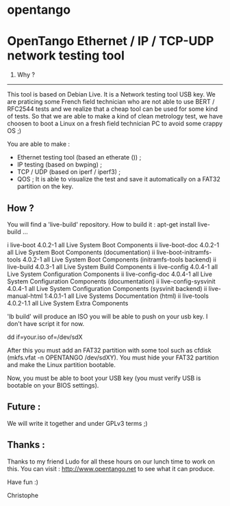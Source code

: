# opentango
OpenTango Ethernet / IP / TCP-UDP network testing tool
======================================================
1. Why ?
--------
This tool is based on Debian Live. It is a Network testing tool USB key.
We are praticing some French field technician who are not able to use BERT / RFC2544 tests and we realize that a cheap tool can be used for some kind of tests. 
So that we are able to make a kind of clean metrology test, we have choosen to boot a Linux on a fresh field technician PC to avoid some crappy OS ;)

You are able to make : 
 * Ethernet testing tool (based an etherate ()) ;
 * IP testing (based on bwping) ;
 * TCP / UDP (based on iperf / iperf3) ;
 * QOS ;
It is able to visualize the test and save it automatically on a FAT32 partition on the key.

How ?
-----
You will find a 'live-build' repository. 
How to build it : apt-get install live-build ...

i  live-boot                            4.0.2-1                                    all          Live System Boot Components
ii  live-boot-doc                        4.0.2-1                                    all          Live System Boot Components (documentation)
ii  live-boot-initramfs-tools            4.0.2-1                                    all          Live System Boot Components (initramfs-tools backend)
ii  live-build                           4.0.3-1                                    all          Live System Build Components
ii  live-config                          4.0.4-1                                    all          Live System Configuration Components
ii  live-config-doc                      4.0.4-1                                    all          Live System Configuration Components (documentation)
ii  live-config-sysvinit                 4.0.4-1                                    all          Live System Configuration Components (sysvinit backend)
ii  live-manual-html                     1:4.0.1-1                                  all          Live Systems Documentation (html)
ii  live-tools                           4.0.2-1.1                                  all          Live System Extra Components


'lb build' will produce an ISO you will be able to push on your usb key. I don't have script it for now. 

dd if=your.iso of=/dev/sdX

After this you must add an FAT32 partition with some tool such as cfdisk (mkfs.vfat -n OPENTANGO /dev/sdXY). 
You must hide your FAT32 partition and make the Linux partition bootable.

Now, you must be able to boot your USB key (you must verify USB is bootable on your BIOS settings).

Future :
--------
We will write it together and under GPLv3 terms ;)

Thanks :
--------
Thanks to my friend Ludo for all these hours on our lunch time to work on this.
You can visit : http://www.opentango.net to see what it can produce.

Have fun :)

Christophe 
